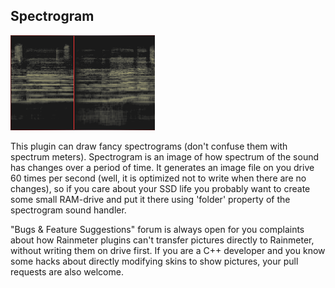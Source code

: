 ## Spectrogram

<img src="resources\spectrogram.PNG" title="Spectrogram" />

This plugin can draw fancy spectrograms (don't confuse them with spectrum meters).
Spectrogram is an image of how spectrum of the sound has changes over a period of time.
It generates an image file on you drive 60 times per second (well, it is optimized not to write when there are no changes), so if you care about your SSD life you probably want to create some small RAM-drive and put it there using 'folder' property of the spectrogram sound handler.

"Bugs & Feature Suggestions" forum is always open for you complaints about how Rainmeter plugins can't transfer pictures directly to Rainmeter, without writing them on drive first. If you are a C++ developer and you know some hacks about directly modifying skins to show pictures, your pull requests are also welcome.
